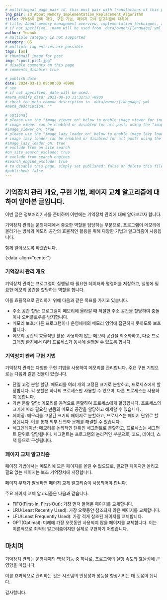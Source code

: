```yaml
---
# multilingual page pair id, this must pair with translations of this page. (This name must be unique)
lng_pair: id_About_Memory_Implementation_Replacement_Algorithm
title: 기억장치 관리 개요, 구현 기법, 페이지 교체 알고리즘에 대하여
# title: About memory management overview, implementation techniques, and page replacement algorithm
# if not specified, .name will be used from _data/owner/[language].yml
author: Yeonuk
# multiple category is not supported
category: OS
# multiple tag entries are possible
tags: [os]
# thumbnail image for post
img: ":post_pic1.jpg"
# disable comments on this page
# comments_disable: true

# publish date
date: 2024-03-13 09:00:00 +0900
# seo
# if not specified, date will be used.
#meta_modify_date: 2021-08-10 11:32:53 +0900
# check the meta_common_description in _data/owner/[language].yml
#meta_description: ""

# optional
# please use the "image_viewer_on" below to enable image viewer for individual pages or posts (_posts/ or [language]/_posts folders).
# image viewer can be enabled or disabled for all posts using the "image_viewer_posts: true" setting in _data/conf/main.yml.
#image_viewer_on: true
# please use the "image_lazy_loader_on" below to enable image lazy loader for individual pages or posts (_posts/ or [language]/_posts folders).
# image lazy loader can be enabled or disabled for all posts using the "image_lazy_loader_posts: true" setting in _data/conf/main.yml.
#image_lazy_loader_on: true
# exclude from on site search
#on_site_search_exclude: true
# exclude from search engines
#search_engine_exclude: true
# to disable this page, simply set published: false or delete this file
#published: false
---
```


<!-- outline-start -->

## 기억장치 관리 개요, 구현 기법, 페이지 교체 알고리즘에 대하여 알아본 글입니다.

이번 글은 정보처리기사를 준비하며 이번에는 기억장치 관리에 대해 알아보고자 합니다.

기억장치 관리는 운영체제에서 중요한 역할을 담당하는 부분으로, 프로그램이 메모리에 올라가는 방식과 메모리 공간의 효율적인 활용을 위해 다양한 기법과 알고리즘이 사용됩니다.

함께 알아보도록 하겠습니다.

{:data-align="center"}

<!-- outline-end -->

### 기억장치 관리 개요

기억장치 관리는 프로그램이 실행될 때 필요한 데이터와 명령어를 저장하고, 실행에 필요한 메모리 공간을 할당하는 역할을 합니다.

이를 효율적으로 관리하기 위해 다음과 같은 목표를 가지고 있습니다.

- 주소 공간 할당: 프로그램이 메모리에 올라갈 때 적절한 주소 공간을 할당하여 충돌이나 오버플로우를 방지합니다.
- 메모리 보호: 다른 프로그램이나 운영체제의 메모리 영역에 접근하지 못하도록 보호합니다.
- 메모리 공간의 효율적인 활용: 사용하지 않는 메모리 공간을 최소화하고, 다중 프로그래밍 환경에서 여러 프로세스가 동시에 실행될 수 있도록 합니다.

### 기억장치 관리 구현 기법

기억장치 관리는 다양한 구현 기법을 사용하여 메모리를 관리합니다. 주요 구현 기법으로는 다음과 같은 것들이 있습니다.

- 단일 고정 분할 할당: 메모리를 여러 개의 고정된 크기로 분할하고, 프로세스에게 할당합니다. 각 분할은 하나의 프로세스만 사용할 수 있으며, 다른 프로세스는 사용하지 못합니다.
- 가변 분할 할당: 메모리를 동적으로 분할하여 프로세스에게 할당합니다. 프로세스의 크기에 따라 필요한 만큼의 메모리 공간을 할당하고 해제할 수 있습니다.
- 페이징: 메모리를 고정된 크기의 페이지로 분할하고, 프로세스는 페이지 단위로 할당됩니다. 이를 통해 외부 단편화 문제를 해결할 수 있습니다.
- 세그멘테이션: 메모리를 논리적인 단위인 세그먼트로 분할하고, 프로세스는 세그먼트 단위로 할당됩니다. 세그먼트는 프로그램의 논리적인 부분으로, 코드, 데이터, 스택 등으로 구성됩니다.

### 페이지 교체 알고리즘

페이징 기법에서는 메모리에 모든 페이지를 올릴 수 없으므로, 필요한 페이지만 올리고 필요 없는 페이지는 보조 기억장치에 저장합니다.

페이지 부재가 발생하면 페이지 교체 알고리즘이 사용되어야 합니다.

주요 페이지 교체 알고리즘은 다음과 같습니다.

- FIFO(First-In, First-Out): 가장 먼저 들어온 페이지를 교체합니다.
- LRU(Least Recently Used): 가장 오랫동안 참조되지 않은 페이지를 교체합니다.
- LFU(Least Frequently Used): 가장 적게 참조된 페이지를 교체합니다.
- OPT(Optimal): 미래에 가장 오랫동안 사용되지 않을 페이지를 교체합니다. 이는 이론적으로 최적의 알고리즘이지만 실제로 구현하기 어렵습니다.

## 마치며

기억장치 관리는 운영체제의 핵심 기능 중 하나로, 프로그램의 실행 속도와 효율성에 큰 영향을 미칩니다.

이를 효과적으로 관리하는 것은 시스템의 안정성과 성능을 향상시키는 데 도움이 됩니다.

감사합니다.
